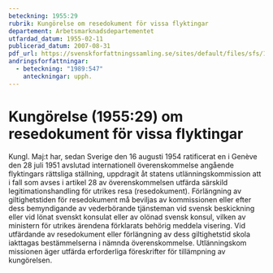 ```yaml
---
beteckning: 1955:29
rubrik: Kungörelse om resedokument för vissa flyktingar
departement: Arbetsmarknadsdepartementet
utfardad_datum: 1955-02-11
publicerad_datum: 2007-08-31
pdf_url: https://svenskforfattningssamling.se/sites/default/files/sfs/1955-02/SFS1955-29.pdf
andringsforfattningar:
  - beteckning: "1989:547"
    anteckningar: upph.
---
```


# Kungörelse (1955:29) om resedokument för vissa flyktingar

Kungl. Maj:t har, sedan Sverige den 16 augusti 1954 ratificerat en i Genève den 28 juli 1951 avslutad internationell överenskommelse angående flyktingars rättsliga ställning, uppdragit åt statens utlänningskommission att i fall som avses i artikel 28 av överenskommelsen utfärda särskild legitimationshandling för utrikes resa (resedokument). Förlängning av giltighetstiden för resedokument må beviljas av kommissionen eller efter dess bemyndigande av vederbörande tjänsteman vid svensk beskickning eller vid lönat svenskt konsulat eller av olönad svensk konsul, vilken av ministern för utrikes ärendena förklarats behörig meddela visering. Vid utfärdande av resedokument eller förlängning av dess giltighetstid skola iakttagas bestämmelserna i nämnda överenskommelse. Utlänningskom missionen äger utfärda erforderliga föreskrifter för tillämpning av kungörelsen.